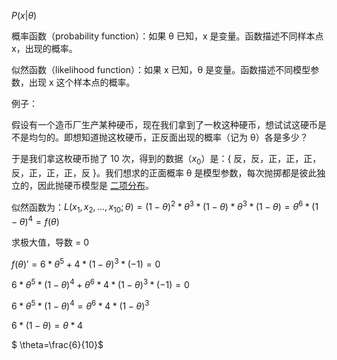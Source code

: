 $P(x|θ)$

概率函数（probability function）：如果 θ 已知，x 是变量。函数描述不同样本点 x，出现的概率。

似然函数（likelihood function）：如果 x 已知，θ 是变量。函数描述不同模型参数，出现 x 这个样本点的概率。



例子：

假设有一个造币厂生产某种硬币，现在我们拿到了一枚这种硬币，想试试这硬币是不是均匀的。即想知道抛这枚硬币，正反面出现的概率（记为 θ）各是多少？

于是我们拿这枚硬币抛了 10 次，得到的数据（$x_0$）是：{ 反，反，正，正，正，反，正，正，正，反 }。我们想求的正面概率 θ 是模型参数，每次抛掷都是彼此独立的，因此抛硬币模型是 [二项分布](https://en.wikipedia.org/wiki/Binomial_distribution)。

似然函数为：$L(x_1,x_2,...,x_10;\theta) = (1-\theta)^2*\theta^3*(1-\theta)*\theta^3*(1-\theta)=\theta^6*(1-\theta)^4=f(\theta)$

求极大值，导数 = 0

$f(\theta)' = 6*\theta^5+4*(1-\theta)^3*(-1) = 0$

$6*\theta^5*(1-\theta)^4+\theta^6*4*(1-\theta)^3*(-1) = 0$

$6*\theta^5*(1-\theta)^4=\theta^6*4*(1-\theta)^3$

$6*(1-\theta)=\theta*4$

$ \theta=\frac{6}{10}$

